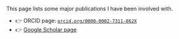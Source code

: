 This page lists some major publications I have been involved with.

- 👉 ORCID page: [`orcid.org/0000-0002-7311-862X`](https://orcid.org/0000-0002-7311-862X)
- 👉 [Google Scholar page](https://scholar.google.com/citations?user=W4EALHAAAAAJ&hl=en&oi=ao)

```{include} publications.txt
```